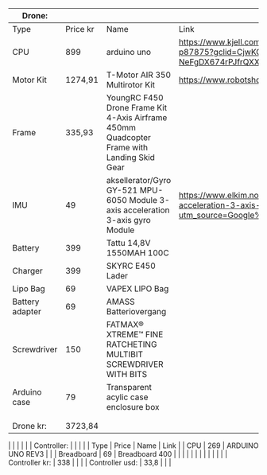 | Drone:          |         |                                                                                            |                                                                                                                                                                                                                      |
|-----------------|---------|--------------------------------------------------------------------------------------------|----------------------------------------------------------------------------------------------------------------------------------------------------------------------------------------------------------------------|
| Type            | Price kr| Name                                                                                       | Link                                                                                                                                                                                                                 |
| CPU             | 899     | arduino uno                                                                                | https://www.kjell.com/no/produkter/elektro-og-verktoy/arduino/arduino-pakke/arduino-startpakke-p87875?gclid=CjwKCAjwndCKBhAkEiwAgSDKQRP4vsySk7Km8a-NeFgDX674rPJfrQXX6eoISXgG0BhMcUWjKrSpchoCiiMQAvD_BwE&gclsrc=aw.ds |
| Motor Kit       | 1274,91 | T-Motor AIR 350 Multirotor Kit                                                             | https://www.robotshop.com/en/t-motor-air-350-multirotor-kit.html                                                                                                                                                     |
| Frame           | 335,93  | YoungRC F450 Drone Frame Kit 4-Axis Airframe 450mm Quadcopter Frame with Landing Skid Gear |                                                                                                                                                                                                                      |
| IMU             | 49      | aksellerator/Gyro GY-521 MPU-6050 Module 3-axis acceleration 3-axis gyro Module            | https://www.elkim.no/produkt/3-akse-aksellerator-gyro-gy-521-mpu-6050-module-3-axis-acceleration-3-axis-gyro-module/?utm_source=Google%20Shopping&utm_campaign=Elkim%20Norge&utm_medium=cpc&utm_term=5128            |
| Battery         | 399     | Tattu 14,8V 1550MAH 100C                                                                   |                                                                                                                                                                                                                      |
| Charger         | 399     | SKYRC E450 Lader                                                                           |                                                                                                                                                                                                                      |
| Lipo Bag        | 69      | VAPEX LIPO Bag                                                                             |                                                                                                                                                                                                                      |
| Battery adapter | 69      | AMASS Batteriovergang                                                                      |                                                                                                                                                                                                                      |
| Screwdriver     | 150     | FATMAX® XTREME™ FINE RATCHETING MULTIBIT SCREWDRIVER WITH BITS                             |                                                                                                                                                                                                                      |
| Arduino case    | 79      | Transparent acylic case enclosure box                                                      |                                                                                                                                                                                                                      |
|                 |         |                                                                                            |                                                                                                                                                                                                                      |
|                 |         |                                                                                            |                                                                                                                                                                                                                      |
| Drone kr:       | 3723,84 |                                                                                            |                                                                                                                                                                                                                      |

|                 |         |                                                                                            |                                                                                                                                                                                                                      |
| Controller:     |         |                                                                                            |                                                                                                                                                                                                                      |
| Type            | Price   | Name                                                                                       | Link                                                                                                                                                                                                                 |
| CPU             | 269     | ARDUINO UNO REV3                                                                           |                                                                                                                                                                                                                      |
| Breadboard      | 69      | Breadboard 400                                                                             |                                                                                                                                                                                                                      |
|                 |         |                                                                                            |                                                                                                                                                                                                                      |
|                 |         |                                                                                            |                                                                                                                                                                                                                      |
| Controller kr:  | 338     |                                                                                            |                                                                                                                                                                                                                      |
| Controller usd: | 33,8    |                                                                                            |                                                                                                                                                                                                                      |
